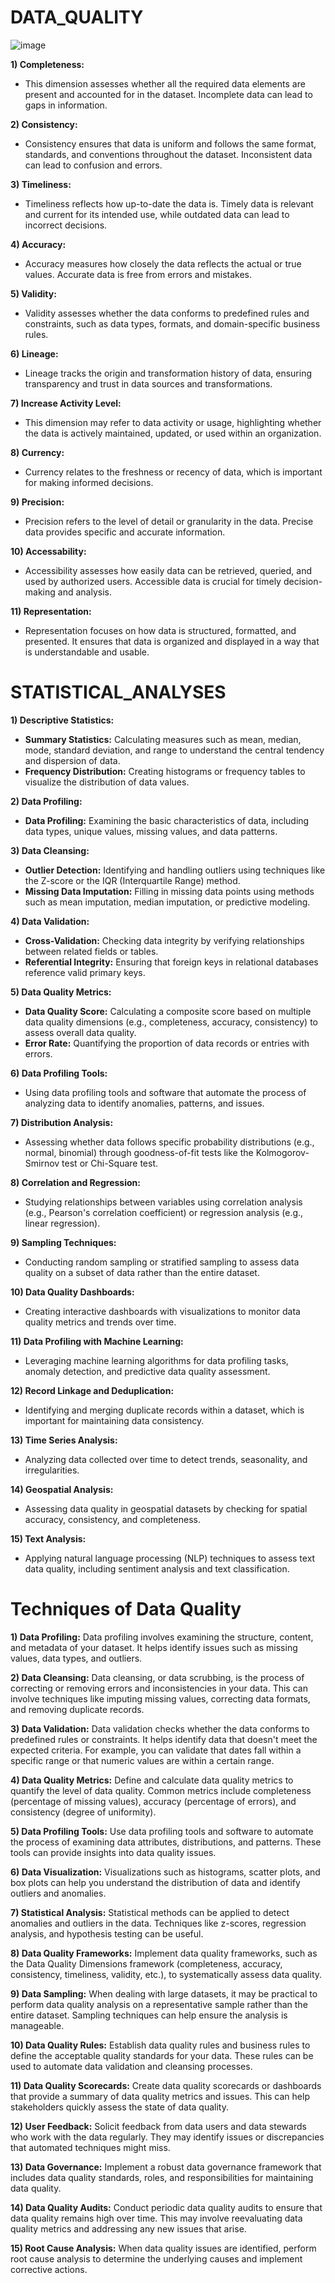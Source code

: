 # DATA_QUALITY

![image](https://github.com/DataSolutions360/DATA-QUALITY/assets/8845050/b15ad4d3-75af-41d9-82e4-e4f6fd519e76)

**1) Completeness:** 
- This dimension assesses whether all the required data elements are present and accounted for in the dataset. Incomplete data can lead to gaps in information.

**2) Consistency:** 
- Consistency ensures that data is uniform and follows the same format, standards, and conventions throughout the dataset. Inconsistent data can lead to confusion and errors.

**3) Timeliness:** 
- Timeliness reflects how up-to-date the data is. Timely data is relevant and current for its intended use, while outdated data can lead to incorrect decisions.

**4) Accuracy:** 
- Accuracy measures how closely the data reflects the actual or true values. Accurate data is free from errors and mistakes.

**5) Validity:** 
- Validity assesses whether the data conforms to predefined rules and constraints, such as data types, formats, and domain-specific business rules.

**6) Lineage:** 
- Lineage tracks the origin and transformation history of data, ensuring transparency and trust in data sources and transformations.

**7) Increase Activity Level:** 
- This dimension may refer to data activity or usage, highlighting whether the data is actively maintained, updated, or used within an organization.

**8) Currency:** 
- Currency relates to the freshness or recency of data, which is important for making informed decisions.

**9) Precision:** 
- Precision refers to the level of detail or granularity in the data. Precise data provides specific and accurate information.

**10) Accessability:** 
- Accessibility assesses how easily data can be retrieved, queried, and used by authorized users. Accessible data is crucial for timely decision-making and analysis.

**11) Representation:** 
- Representation focuses on how data is structured, formatted, and presented. It ensures that data is organized and displayed in a way that is understandable and usable.

# STATISTICAL_ANALYSES 

**1) Descriptive Statistics:**
- **Summary Statistics:** Calculating measures such as mean, median, mode, standard deviation, and range to understand the central tendency and dispersion of data.
- **Frequency Distribution:** Creating histograms or frequency tables to visualize the distribution of data values.

**2) Data Profiling:**
- **Data Profiling:** Examining the basic characteristics of data, including data types, unique values, missing values, and data patterns.

**3) Data Cleansing:**
- **Outlier Detection:** Identifying and handling outliers using techniques like the Z-score or the IQR (Interquartile Range) method.
- **Missing Data Imputation:** Filling in missing data points using methods such as mean imputation, median imputation, or predictive modeling.

**4) Data Validation:**
- **Cross-Validation:** Checking data integrity by verifying relationships between related fields or tables.
- **Referential Integrity:** Ensuring that foreign keys in relational databases reference valid primary keys.

**5) Data Quality Metrics:**
- **Data Quality Score:** Calculating a composite score based on multiple data quality dimensions (e.g., completeness, accuracy, consistency) to assess overall data quality.
- **Error Rate:** Quantifying the proportion of data records or entries with errors.

**6) Data Profiling Tools:**
- Using data profiling tools and software that automate the process of analyzing data to identify anomalies, patterns, and issues.

**7) Distribution Analysis:**
- Assessing whether data follows specific probability distributions (e.g., normal, binomial) through goodness-of-fit tests like the Kolmogorov-Smirnov test or Chi-Square test.

**8) Correlation and Regression:**
- Studying relationships between variables using correlation analysis (e.g., Pearson's correlation coefficient) or regression analysis (e.g., linear regression).

**9) Sampling Techniques:**
- Conducting random sampling or stratified sampling to assess data quality on a subset of data rather than the entire dataset.

**10) Data Quality Dashboards:**
- Creating interactive dashboards with visualizations to monitor data quality metrics and trends over time.

**11) Data Profiling with Machine Learning:**
- Leveraging machine learning algorithms for data profiling tasks, anomaly detection, and predictive data quality assessment.

**12) Record Linkage and Deduplication:**
- Identifying and merging duplicate records within a dataset, which is important for maintaining data consistency.

**13) Time Series Analysis:**
- Analyzing data collected over time to detect trends, seasonality, and irregularities.

**14) Geospatial Analysis:**
- Assessing data quality in geospatial datasets by checking for spatial accuracy, consistency, and completeness.

**15) Text Analysis:**
- Applying natural language processing (NLP) techniques to assess text data quality, including sentiment analysis and text classification.
























# Techniques of Data Quality

__1) Data Profiling:__  Data profiling involves examining the structure, content, and metadata of your dataset. It helps identify issues such as missing values, data types, and outliers.

__2) Data Cleansing:__  Data cleansing, or data scrubbing, is the process of correcting or removing errors and inconsistencies in your data. This can involve techniques like imputing missing values, correcting data formats, and removing duplicate records.

__3) Data Validation:__ Data validation checks whether the data conforms to predefined rules or constraints. It helps identify data that doesn't meet the expected criteria. For example, you can validate that dates fall within a specific range or that numeric values are within a certain range.

__4) Data Quality Metrics:__ Define and calculate data quality metrics to quantify the level of data quality. Common metrics include completeness (percentage of missing values), accuracy (percentage of errors), and consistency (degree of uniformity).

__5) Data Profiling Tools:__ Use data profiling tools and software to automate the process of examining data attributes, distributions, and patterns. These tools can provide insights into data quality issues.

__6) Data Visualization:__ Visualizations such as histograms, scatter plots, and box plots can help you understand the distribution of data and identify outliers and anomalies.

__7) Statistical Analysis:__ Statistical methods can be applied to detect anomalies and outliers in the data. Techniques like z-scores, regression analysis, and hypothesis testing can be useful.

__8) Data Quality Frameworks:__ Implement data quality frameworks, such as the Data Quality Dimensions framework (completeness, accuracy, consistency, timeliness, validity, etc.), to systematically assess data quality.

__9) Data Sampling:__ When dealing with large datasets, it may be practical to perform data quality analysis on a representative sample rather than the entire dataset. Sampling techniques can help ensure the analysis is manageable.

__10) Data Quality Rules:__ Establish data quality rules and business rules to define the acceptable quality standards for your data. These rules can be used to automate data validation and cleansing processes.

__11) Data Quality Scorecards:__  Create data quality scorecards or dashboards that provide a summary of data quality metrics and issues. This can help stakeholders quickly assess the state of data quality.

__12) User Feedback:__ Solicit feedback from data users and data stewards who work with the data regularly. They may identify issues or discrepancies that automated techniques might miss.

__13) Data Governance:__ Implement a robust data governance framework that includes data quality standards, roles, and responsibilities for maintaining data quality.

__14) Data Quality Audits:__ Conduct periodic data quality audits to ensure that data quality remains high over time. This may involve reevaluating data quality metrics and addressing any new issues that arise.

__15) Root Cause Analysis:__ When data quality issues are identified, perform root cause analysis to determine the underlying causes and implement corrective actions.

